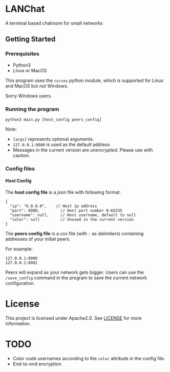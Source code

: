 # LANChat
A terminal based chatroom for small networks

## Getting Started
### Prerequisites

- Python3
- Linux or MacOS

This program uses the `curses` python module, which is supported for Linux and MacOS but _not_ Windows.

Sorry Windows users.

### Running the program
```
python3 main.py [host_config peers_config]
```
Note:
- `[args]` represents optional arguments.
- `127.0.0.1:8080` is used as the default address
- Messages in the current version are _unencrypted_. Please use with caution.


### Config files
#### Host Config
The __host config file__ is a _json_ file with following format:
```
{
  "ip": "0.0.0.0",    // Host ip address
  "port": 8080,         // Host port number 0-65535
  "username": null,     // Host username, default to null
  "color": null         // Unused in the current version
}
```

The __peers config file__ is a _csv_ file (with `:` as delimiters) containing addresses of your initial peers.

For example:
```
127.0.0.1:8080
127.0.0.1:8081
```

Peers will expand as your network gets bigger. Users can use the `/save_config` command
in the program to save the current network configuration.

# License
This project is licensed under Apache2.0. See [LICENSE](https://github.com/mokuki082/LANChat/blob/master/LICENSE) for more information.

# TODO
- Color code usernames according to the `color` attribute in the config file.
- End-to-end encryption
